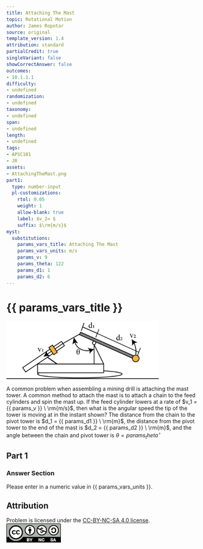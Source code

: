 ```yaml
---
title: Attaching The Mast
topic: Rotational Motion
author: James Ropotar
source: original
template_version: 1.4
attribution: standard
partialCredit: true
singleVariant: false
showCorrectAnswer: false
outcomes:
- 10.1.1.1
difficulty:
- undefined
randomization:
- undefined
taxonomy:
- undefined
span:
- undefined
length:
- undefined
tags:
- APSC181
- JR
assets:
- AttachingTheMast.png
part1:
  type: number-input
  pl-customizations:
    rtol: 0.05
    weight: 1
    allow-blank: true
    label: $v_2= $
    suffix: $\rm{m/s}$
myst:
  substitutions:
    params_vars_title: Attaching The Mast
    params_vars_units: m/s
    params_v: 9
    params_theta: 122
    params_d1: 1
    params_d2: 6
---
```

# {{ params_vars_title }}
<img src="AttachingTheMast.png" width=400>

A common problem when assembling a mining drill is attaching the mast tower.
A common method to attach the mast is to attach a chain to the feed cylinders and spin the mast up.
If the feed cylinder lowers at a rate of $v_1 = {{ params_v }} \ \rm{m/s}$, then what is the angular speed the tip of the tower is moving at in the instant shown?
The distance from the chain to the pivot tower is $d_1 = {{ params_d1 }} \ \rm{m}$, the distance from the pivot tower to the end of the mast is $d_2 = {{ params_d2 }} \ \rm{m}$, and the angle between the chain and pivot tower is $\theta = {{ params_theta }} ^{\circ}$

## Part 1

### Answer Section

Please enter in a numeric value in {{ params_vars_units }}.

## Attribution

Problem is licensed under the [CC-BY-NC-SA 4.0 license](https://creativecommons.org/licenses/by-nc-sa/4.0/).<br> ![The Creative Commons 4.0 license requiring attribution-BY, non-commercial-NC, and share-alike-SA license.](https://raw.githubusercontent.com/firasm/bits/master/by-nc-sa.png)